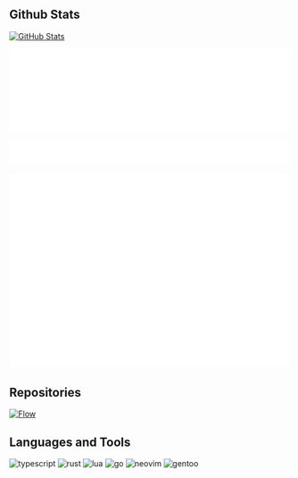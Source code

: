 ## Github Stats

[![GitHub Stats](https://github-readme-stats.vercel.app/api?username=niuiic&show_icons=true&theme=transparent)](https://github.com/niuiic)

![Languages](/metrics.plugin.languages.indepth.svg)

![Repositories](metrics.plugin.stars.svg)

![Contribution](metrics.plugin.isocalendar.fullyear.svg)

## Repositories
[![Flow](https://github-readme-stats.vercel.app/api/pin/?username=niuiic&repo=flow)](https://flow.niuiic.com)

## Languages and Tools

![typescript](https://img.shields.io/badge/TypeScript-007ACC?style=for-the-badge&logo=typescript&logoColor=white)
![rust](https://img.shields.io/badge/Rust-000000?style=for-the-badge&logo=rust&logoColor=white)
![lua](https://img.shields.io/badge/Lua-2C2D72?style=for-the-badge&logo=lua&logoColor=white)
![go](https://img.shields.io/badge/Go-00ADD8?style=for-the-badge&logo=go&logoColor=white)
![neovim](https://img.shields.io/badge/NeoVim-%2357A143.svg?&style=for-the-badge&logo=neovim&logoColor=white)
![gentoo](https://img.shields.io/badge/Gentoo-54487A?style=for-the-badge&logo=gentoo&logoColor=white)
